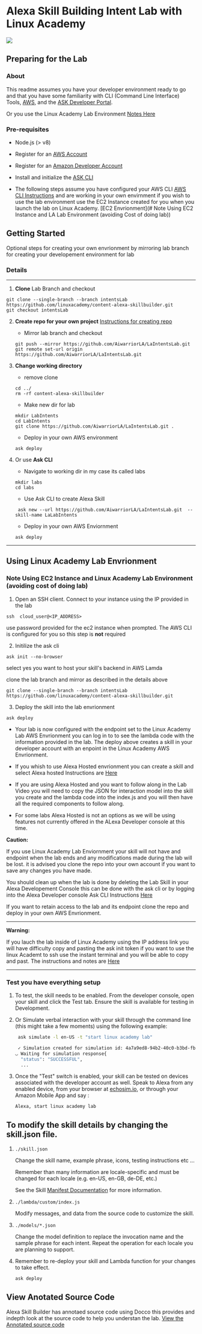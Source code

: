 # Alexa Skill Building Intent Lab with Linux Academy
<img src="https://app.linuxacademy.com/assets/img/generic-course-banner.png" />

## Preparing for the Lab

### About
This readme assumes you have your developer environment ready to go and that you have some familiarity with CLI (Command Line Interface) Tools, [AWS](https://aws.amazon.com/), and the [ASK Developer Portal](https://developer.amazon.com/alexa-skills-kit?&sc_category=Owned&sc_channel=RD&sc_campaign=Evangelism2018&sc_publisher=github&sc_content=Content&sc_detail=hello-world-nodejs-V2_CLI-1&sc_funnel=Convert&sc_country=WW&sc_medium=Owned_RD_Evangelism2018_github_Content_hello-world-nodejs-V2_CLI-1_Convert_WW_beginnersdevs&sc_segment=beginnersdevs). 

Or you use the Linux Academy Lab Environment [Notes Here](https://github.com/linuxacademy/content-alexa-skillbuilder/blob/intentsLab/instructions/intentLab.md#note-using-ec2-instance-and-linux-academy-lab-environment-avoiding-cost-of-doing-lab)

### Pre-requisites

* Node.js (> v8)
* Register for an [AWS Account](https://aws.amazon.com/)
* Register for an [Amazon Developer Account](https://developer.amazon.com?&sc_category=Owned&sc_channel=RD&sc_campaign=Evangelism2018&sc_publisher=github&sc_content=Content&sc_detail=hello-world-nodejs-V2_CLI-1&sc_funnel=Convert&sc_country=WW&sc_medium=Owned_RD_Evangelism2018_github_Content_hello-world-nodejs-V2_CLI-1_Convert_WW_beginnersdevs&sc_segment=beginnersdevs)
* Install and initialize the [ASK CLI](https://developer.amazon.com/docs/smapi/quick-start-alexa-skills-kit-command-line-interface.html?&sc_category=Owned&sc_channel=RD&sc_campaign=Evangelism2018&sc_publisher=github&sc_content=Content&sc_detail=hello-world-nodejs-V2_CLI-1&sc_funnel=Convert&sc_country=WW&sc_medium=Owned_RD_Evangelism2018_github_Content_hello-world-nodejs-V2_CLI-1_Convert_WW_beginnersdevs&sc_segment=beginnersdevs)

* The following steps assume you have configured your AWS CLI [AWS CLI Instructions](https://docs.aws.amazon.com/cli/latest/userguide/cli-chap-configure.html) and are working in your own envirnment if you wish to use the lab environment use the EC2 Instance created for you when you launch the lab on Linux Academy. [EC2 Envrionment](# Note Using EC2 Instance and LA Lab Environment (avoiding Cost of doing lab))

## Getting Started

Optional steps for creating your own envrionment by mirroring lab branch for creating your developement environment for lab

### Details
---
1. **Clone** Lab Branch and checkout 
```
git clone --single-branch --branch intentsLab https://github.com/linuxacademy/content-alexa-skillbuilder.git
git checkout intentsLab
```

2.  **Create repo for your own project** [Instructions for creating repo](https://help.github.com/en/articles/create-a-repo)

    * Mirror lab branch and checkout

    ```
    git push --mirror https://github.com/AiwarriorLA/LaIntentsLab.git
    git remote set-url origin https://github.com/AiwarriorLA/LaIntentsLab.git
    ```
3.  **Change working directory** 
    * remove clone 
    ```
    cd ../
    rm -rf content-alexa-skillbuilder
    ```
    * Make new dir for lab
    ```
    mkdir LabIntents
    cd LabIntents 
    git clone https://github.com/AiwarriorLA/LaIntentsLab.git .
    ```
    * Deploy in your own AWS environment

    ```
    ask deploy
    ``` 


4. Or use **Ask CLI** 
    * Navigate to working dir in my case its called labs

    ``` 
    mkdir labs 
    cd labs
    ```

    * Use Ask CLI to create Alexa Skill 

    ```
     ask new --url https://github.com/AiwarriorLA/LaIntentsLab.git  --skill-name LaLabIntents
    ```

    * Deploy in your own AWS Enviornment

    ```
    ask deploy
    ``` 
---

## Using Linux Academy Lab Envrionment
### Note Using EC2 Instance and Linux Academy Lab Environment (avoiding cost of doing lab)

1. Open an SSH client. 
Connect to your instance using the IP provided in the lab

```ssh  cloud_user@<IP_ADDRESS>```

use password provided for the ec2 instance when prompted. 
The AWS CLI is configured for you so this step is **not** required 

2. Initilize the ask cli 
```
ask init --no-browser
```
 select yes you want to host your skill's backend in AWS Lamda

 clone the lab branch and mirror as described in the details above

 ```git clone --single-branch --branch intentsLab https://github.com/linuxacademy/content-alexa-skillbuilder.git```

 3. Deploy the skill into the lab envrionment 

```ask deploy```

* Your lab is now configured with the endpoint set to the Linux Academy Lab AWS Envrionment
you can log in to to see the lambda code with the information provided in the lab. 
The deploy above creates a skill in your developer account with an enpoint in the Linux Academy AWS Envrionment. 

* If you whish to use Alexa Hosted envrionment you can create a skill and select Alexa hosted Instructions are [Here](https://developer.amazon.com/docs/hosted-skills/build-a-skill-end-to-end-using-an-alexa-hosted-skill.html)

* If you are using Alexa Hosted and you want to follow along in the Lab Video you will need to copy the JSON for interaction model into the skill you create and the lambda code into the index.js and you will then have all the required components to follow along. 

* For some labs Alexa Hosted is not an options as we will be using features not currently offered in the ALexa Developer console at this time. 

**Caution:** 

If you use Linux Academy Lab Enviornment your skill will not have and endpoint when the lab ends and any modifications made during the lab will be lost. 
it is advised you clone the repo into your own account if you want to save any changes you have made. 

You should clean up when the lab is done by deleting the Lab Skill in your Alexa Developement Console 
this can be done with the ask cli or by logging into the Alexa Developer console Ask CLI Instructions [Here](https://developer.amazon.com/docs/smapi/ask-cli-command-reference.html#delete-skill-subcommand)

If you want to retain access to the lab and its endpoint clone the repo and deploy in your own AWS Envrionment. 

---
**Warning:** 

If you lauch the lab inside of Linux Academy using the IP address link you will have difficulty copy and pasting the ask init token if you want to use the linux Academt to ssh use the instant terminal and you will be able to copy and past. The instructions and notes are [Here](https://support.linuxacademy.com/hc/en-us/articles/360026736411-How-do-I-Copy-and-Paste-in-Hands-On-Labs-)

---

### Test you have everything setup 

1. To test, the skill needs to be enabled.  From the developer console, open your skill and click the Test tab.  Ensure the skill is available for testing in Development.

2. Or Simulate verbal interaction with your skill through the command line (this might take a few moments) using the following example:

	```bash
	 ask simulate -l en-US -t "start linux academy lab"

	 ✓ Simulation created for simulation id: 4a7a9ed8-94b2-40c0-b3bd-fb63d9887fa7
	◡ Waiting for simulation response{
	  "status": "SUCCESSFUL",
	  ...
	 ```

3. Once the "Test" switch is enabled, your skill can be tested on devices associated with the developer account as well. Speak to Alexa from any enabled device, from your browser at [echosim.io](https://echosim.io/welcome), or through your Amazon Mobile App and say :

	```text
	Alexa, start linux academy lab
	```
## To modify the skill details by changing the skill.json file. 

1. ```./skill.json```

   Change the skill name, example phrase, icons, testing instructions etc ...

   Remember than many information are locale-specific and must be changed for each locale (e.g. en-US, en-GB, de-DE, etc.)

   See the Skill [Manifest Documentation](https://developer.amazon.com/docs/smapi/skill-manifest.html?&sc_category=Owned&sc_channel=RD&sc_campaign=Evangelism2018&sc_publisher=github&sc_content=Survey&sc_detail=hello-world-nodejs-V2_CLI-3&sc_funnel=Convert&sc_country=WW&sc_medium=Owned_RD_Evangelism2018_github_Survey_hello-world-nodejs-V2_CLI-3_Convert_WW_beginnersdevs&sc_segment=beginnersdevs) for more information.

2. ```./lambda/custom/index.js```

   Modify messages, and data from the source code to customize the skill.

3. ```./models/*.json```

	Change the model definition to replace the invocation name and the sample phrase for each intent.  Repeat the operation for each locale you are planning to support.

4. Remember to re-deploy your skill and Lambda function for your changes to take effect.

	```bash
	ask deploy
	```
## View Anotated Source Code 

Alexa Skill Builder has annotaed source code using Docco this provides and indepth look at the source code to help you understan the lab. 
[View the Annotated source code](https://linuxacademy.github.io/content-alexa-skillbuilder/docs/lambda/custom/)

